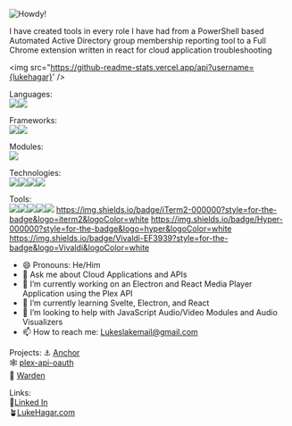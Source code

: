 ![Howdy!](https://github.com/LukeHagar/LukeHagar/blob/main/Hi!%20(864%20%C3%97%20286%20px).gif)

I have created tools in every role I have had from a PowerShell based Automated Active Directory group membership reporting tool to a Full Chrome extension written in react for cloud application troubleshooting

<img src="https://github-readme-stats.vercel.app/api?username={lukehagar}' />

Languages:  
<img src="https://img.shields.io/badge/JavaScript-323330?style=for-the-badge&logo=javascript&logoColor=F7DF1E" /><img src="https://img.shields.io/badge/Python-FFD43B?style=for-the-badge&logo=python&logoColor=blue" />

Frameworks:  
<img src="https://img.shields.io/badge/React-20232A?style=for-the-badge&logo=react&logoColor=61DAFB" /><img src="https://img.shields.io/badge/Svelte-4A4A55?style=for-the-badge&logo=svelte&logoColor=FF3E00"/>

Modules:  
<img src="https://img.shields.io/badge/Material%20UI-007FFF?style=for-the-badge&logo=mui&logoColor=white" />

Technologies:  
<img src="https://img.shields.io/badge/Nginx-009639?style=for-the-badge&logo=nginx&logoColor=white" /><img src="https://img.shields.io/badge/GitHub%20Pages-222222?style=for-the-badge&logo=GitHub%20Pages&logoColor=white" /><img src="https://img.shields.io/badge/Markdown-000000?style=for-the-badge&logo=markdown&logoColor=white" /><img src="https://img.shields.io/badge/Electron-2B2E3A?style=for-the-badge&logo=electron&logoColor=9FEAF9" />

Tools:  
<img src="https://img.shields.io/badge/Postman-FF6C37?style=for-the-badge&logo=Postman&logoColor=white"/><img src="https://img.shields.io/badge/npm-CB3837?style=for-the-badge&logo=npm&logoColor=white" /><img src="https://img.shields.io/badge/VSCode-0078D4?style=for-the-badge&logo=visual%20studio%20code&logoColor=white" /><img src="https://img.shields.io/badge/sublime_text-%23575757.svg?&style=for-the-badge&logo=sublime-text&logoColor=important" /><img src="https://img.shields.io/badge/GitHub-100000?style=for-the-badge&logo=github&logoColor=white" />
https://img.shields.io/badge/iTerm2-000000?style=for-the-badge&logo=iterm2&logoColor=white
https://img.shields.io/badge/Hyper-000000?style=for-the-badge&logo=hyper&logoColor=white
https://img.shields.io/badge/Vivaldi-EF3939?style=for-the-badge&logo=Vivaldi&logoColor=white




- 😄 Pronouns: He/Him
- 💬 Ask me about Cloud Applications and APIs
- 🔭 I’m currently working on an Electron and React Media Player Application using the Plex API
- 🌱 I’m currently learning Svelte, Electron, and React
- 🤔 I’m looking to help with JavaScript Audio/Video Modules and Audio Visualizers
- 📫 How to reach me: Lukeslakemail@gmail.com

Projects:
⚓ [Anchor](https://github.com/LukeHagar/Anchor "Anchor Chrome Extension")     
🕸️ [plex-api-oauth](https://github.com/LukeHagar/plex-api-oauth "Plex API JavaScript Module That Supports OAuth")   
🎵 [Warden](https://github.com/LukeHagar/Warden "An Electron and React based Plex Music Player")   

Links:   
🔗[Linked In](https://www.linkedin.com/in/lukehagar/ "Luke Hagar's LinkedIn")  
🪴[LukeHagar.com](https://lukehagar.com/ "Luke Hagar's Website")  
